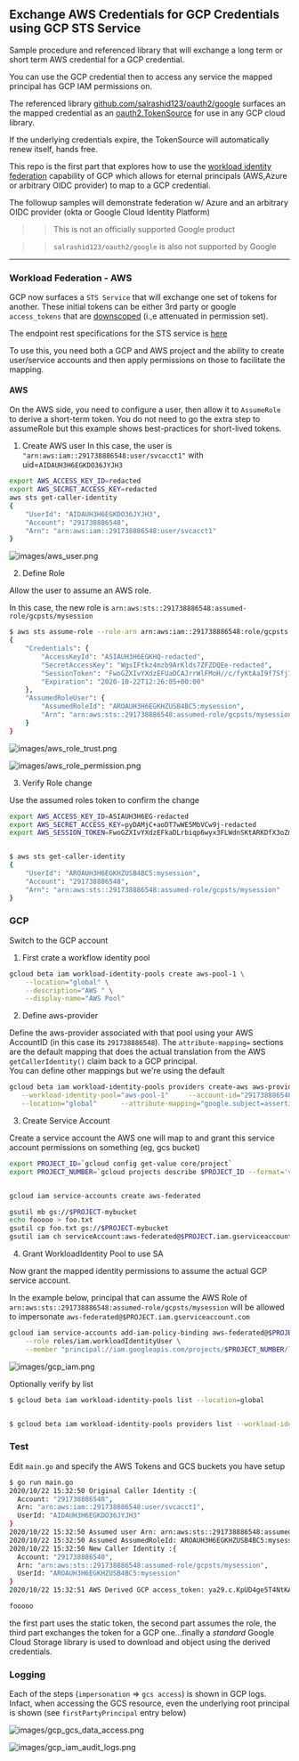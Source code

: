 ## Exchange AWS Credentials for GCP Credentials using GCP STS Service

Sample procedure and referenced library that will exchange a long term or short term AWS credential for a GCP credential.

You can use the GCP credential then to access any service the mapped principal has GCP IAM permissions on.

The referenced library [github.com/salrashid123/oauth2/google](https://github.com/salrashid123/oauth2#usage-aws) surfaces an the mapped credential as an [oauth2.TokenSource](https://godoc.org/golang.org/x/oauth2#TokenSource) for use in any GCP cloud library. 

If the underlying credentials expire, the TokenSource will automatically renew itself, hands free.

This repo is the first part that explores how to use the [workload identity federation](https://cloud.google.com/iam/docs/access-resources-aws) capability of GCP which allows for eternal principals (AWS,Azure or arbitrary OIDC provider) to map to a GCP credential.

The followup samples will demonstrate federation w/ Azure and an arbitrary OIDC provider (okta or Google Cloud Identity Platform)


>> This is not an officially supported Google product

>> `salrashid123/oauth2/google` is also not supported by Google

---

### Workload Federation - AWS

GCP now surfaces a `STS Service` that will exchange one set of tokens for another.  These initial tokens can be either 3rd party or google `access_tokens` that are [downscoped](https://github.com/salrashid123/downscoped_token) (i.,e attenuated in permission set).

The endpoint rest specifications for the STS service is [here](https://cloud.google.com/iam/docs/reference/sts/rest/v1beta/TopLevel/token)


To use this, you need both a GCP and AWS project and the ability to create user/service accounts and then apply permissions on those to facilitate the mapping.


#### AWS

On the AWS side, you need to configure a user, then allow it to `AssumeRole` to derive a short-term token.  You do not need to go the extra step to assumeRole but this example shows best-practices for short-lived tokens.

1. Create AWS user
  In this case, the user is `"arn:aws:iam::291738886548:user/svcacct1"` with uid=`AIDAUH3H6EGKDO36JYJH3`

```bash
export AWS_ACCESS_KEY_ID=redacted 
export AWS_SECRET_ACCESS_KEY=redacted
aws sts get-caller-identity
{
    "UserId": "AIDAUH3H6EGKDO36JYJH3",
    "Account": "291738886548",
    "Arn": "arn:aws:iam::291738886548:user/svcacct1"
}
```

![images/aws_user.png](images/aws_user.png)


2. Define Role

Allow the user to assume an AWS role.

In this case, the new role is `arn:aws:sts::291738886548:assumed-role/gcpsts/mysession`


```bash
$ aws sts assume-role --role-arn arn:aws:iam::291738886548:role/gcpsts --role-session-name mysession
{
    "Credentials": {
        "AccessKeyId": "ASIAUH3H6EGKHQ-redacted",
        "SecretAccessKey": "WgsIFtkz4mzb9ArKlds7ZFZDQEe-redacted",
        "SessionToken": "FwoGZXIvYXdzEFUaDCAJrrWlFMoH//c/fyKtAaI9f7Sfj7gVlYknoy78ScUB721MUs+GJRQIarlyse7p9WZmY3uF1UqoFcHx6N2jfNGdfylJaIayOSDRDTIMA+7a2r44WBi4K1CbFOGBIcPMspSsOcNTOmvrlfEV3O7OCDXQLEf8R9f6NCMXYfruoFG4SBBp90o/oEFam7A4BqiesGuzq0OVa8EyzmYiF7cKdUzjh+MMsQBFJ1q/6l5DeGC2a3Syx9AAYLKCKV3bKM3YxfwFMi2WtSO50zj9B4ZeI2xZN8/Xc6rxXp43GcBPOenY-redacted",
        "Expiration": "2020-10-22T12:26:05+00:00"
    },
    "AssumedRoleUser": {
        "AssumedRoleId": "AROAUH3H6EGKHZUSB4BC5:mysession",
        "Arn": "arn:aws:sts::291738886548:assumed-role/gcpsts/mysession"
    }
}
```

![images/aws_role_trust.png](images/aws_role_trust.png)

![images/aws_role_permission.png](images/aws_role_permission.png)


3.  Verify Role change

Use the assumed roles token to confirm the change
```bash
export AWS_ACCESS_KEY_ID=ASIAUH3H6EG-redacted
export AWS_SECRET_ACCESS_KEY=pyDAMjC+aoDT7wWE5MbVCw9j-redacted
export AWS_SESSION_TOKEN=FwoGZXIvYXdzEFkaDLrbiqp6wyx3FLWdnSKtARKDfX3oZmHa/1NwhHGABJEKGE25wpY8TvyrYr/XHCDUCsZzhvI+mESxf3N5fQcpqu6PCmhoPXL3KUUAk2Xgx76qdRFx+UX9w+7uvCWejZ3muF1a9eTlfiLaXrYWd4O/3Go//eDHKtKESd7LaJcVzvv3egGvoDR/IORkk5aCr7Bs4/uAO2W2rud4QnUQvR/PdLNakTEa352YdVrOTAjBIK3Ya9FLWJddC93za7LVKKXAxvwFMi3fjg1gKHsCccPMzzLba0vVSeQfAqV+KgW3Iaktg5h-redacted


$ aws sts get-caller-identity
{
    "UserId": "AROAUH3H6EGKHZUSB4BC5:mysession",
    "Account": "291738886548",
    "Arn": "arn:aws:sts::291738886548:assumed-role/gcpsts/mysession"
}
```

### GCP

Switch to the GCP account

1. First crate a workflow identity pool 

```bash
gcloud beta iam workload-identity-pools create aws-pool-1 \
    --location="global" \
    --description="AWS " \
    --display-name="AWS Pool"
```

2. Define aws-provider

Define the aws-provider associated with that pool using your AWS AccountID (in this case its `291738886548`). The `attribute-mapping=` sections are the default mapping that does the actual translation from the AWS `getCallerIdentity()` claim back to a GCP principal.  
You can define other mappings but we're using the default

```bash
gcloud beta iam workload-identity-pools providers create-aws aws-provider-1  \
   --workload-identity-pool="aws-pool-1"     --account-id="291738886548"   \
   --location="global"      --attribute-mapping="google.subject=assertion.arn"
```

3. Create Service Account

Create a service account the AWS one will map to and grant this service account permissions on something (eg, gcs bucket)

```bash
export PROJECT_ID=`gcloud config get-value core/project`
export PROJECT_NUMBER=`gcloud projects describe $PROJECT_ID --format='value(projectNumber)'`


gcloud iam service-accounts create aws-federated

gsutil mb gs://$PROJECT-mybucket
echo fooooo > foo.txt
gsutil cp foo.txt gs://$PROJECT-mybucket
gsutil iam ch serviceAccount:aws-federated@$PROJECT.iam.gserviceaccount.com:objectViewer gs://$PROJECT-mybucket
```

4.  Grant WorkloadIdentity Pool to use SA

Now grant the mapped identity permissions to assume the actual GCP service account.

In the example below, principal that can assume the AWS Role of `arn:aws:sts::291738886548:assumed-role/gcpsts/mysession` will be allowed to impersonate `aws-federated@$PROJECT.iam.gserviceaccount.com`

```bash
gcloud iam service-accounts add-iam-policy-binding aws-federated@$PROJECT.iam.gserviceaccount.com   \
    --role roles/iam.workloadIdentityUser \
    --member "principal://iam.googleapis.com/projects/$PROJECT_NUMBER/locations/global/workloadIdentityPools/aws-pool-1/subject/arn:aws:sts::291738886548:assumed-role/gcpsts/mysession"
```

![images/gcp_iam.png](images/gcp_iam.png)


Optionally verify by list
```bash
$ gcloud beta iam workload-identity-pools list --location=global


$ gcloud beta iam workload-identity-pools providers list --workload-identity-pool=aws-pool-1 --location=global
```


### Test

Edit `main.go` and specify the AWS Tokens and GCS buckets you have setup

```bash
$ go run main.go 
2020/10/22 15:32:50 Original Caller Identity :{
  Account: "291738886548",
  Arn: "arn:aws:iam::291738886548:user/svcacct1",
  UserId: "AIDAUH3H6EGKDO36JYJH3"
}
2020/10/22 15:32:50 Assumed user Arn: arn:aws:sts::291738886548:assumed-role/gcpsts/mysession
2020/10/22 15:32:50 Assumed AssumedRoleId: AROAUH3H6EGKHZUSB4BC5:mysession
2020/10/22 15:32:50 New Caller Identity :{
  Account: "291738886548",
  Arn: "arn:aws:sts::291738886548:assumed-role/gcpsts/mysession",
  UserId: "AROAUH3H6EGKHZUSB4BC5:mysession"
}
2020/10/22 15:32:51 AWS Derived GCP access_token: ya29.c.KpUD4ge5T4NtKAvjbMvOm2DsB6L28hTdrwtAV3Ts-redacted

fooooo
```

the first part uses the static token, the second part assumes the role, the third part exchanges the token for a GCP one...finally a _standard_ Google Cloud Storage library is used to download and object using the derived credentials.


### Logging

Each of the steps (`impersonation` => `gcs access`) is shown in GCP logs.  Infact,  when accessing the GCS resource, even the underlying root principal is shown (see `firstPartyPrincipal` entry below)

![images/gcp_gcs_data_access.png](images/gcp_gcs_data_access.png)

![images/gcp_iam_audit_logs.png](images/gcp_iam_audit_logs.png)


